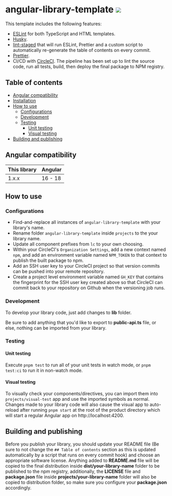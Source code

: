 # angular-library-template [![](https://circleci.com/gh/babybeet/angular-library-template.svg?style=svg&logo=appveyor)](https://app.circleci.com/pipelines/github/babybeet/angular-library-template?branch=main)

This template includes the following features:

- [ESLint](https://eslint.org/) for both TypeScript and HTML templates.
- [Husky](https://typicode.github.io/husky/).
- [lint-staged](https://www.npmjs.com/package/lint-staged) that will run ESLint, Prettier and a custom script to automatically re-generate the table of contents on every commit.
- [Prettier](https://prettier.io/).
- CI/CD with [CircleCI](https://circleci.com/). The pipeline has been set up to lint the source code, run all tests, build, then deploy the final package to NPM registry.

## Table of contents

<!-- toc -->

- [Angular compatibility](#angular-compatibility)
- [Installation](#installation)
- [How to use](#how-to-use)
  - [Configurations](#configurations)
  - [Development](#development)
  - [Testing](#testing)
    - [Unit testing](#unit-testing)
    - [Visual testing](#visual-testing)
- [Building and publishing](#building-and-publishing)

<!-- tocstop -->

## Angular compatibility

| This library | Angular |
| ------------ | ------- |
| 1.x.x        | 16 - 18 |

<!-- Remove this once ready to publish

## Installation

- `npm`

  ```
  npm i -S @babybeet/angular-library-template
  ```

- `pnpm`

  ```
  pnpm i -S @babybeet/angular-library-template
  ```

- `yarn`

  ```
  yarn add @babybeet/angular-library-template
  ```
-->

## How to use

### Configurations

- Find-and-replace all instances of `angular-library-template` with your library's name.
- Rename folder `angular-library-template` inside `projects` to the your library name.
- Update all component prefixes from `lc` to your own choosing.
- Within your CircleCI's `Organization Settings`, add a new context named `npm`, and add an environment variable named `NPM_TOKEN` to that context to publish the built package to npm.
- Add an SSH user key to your CircleCI project so that version commits can be pushed into your remote repository.
- Create a project level environment variable named `GH_KEY` that contains the fingerprint for the SSH user key created above so that CircleCI can commit back to your repository on Github when the versioning job runs.

### Development

To develop your library code, just add changes to **lib** folder.

Be sure to add anything that you'd like to export to **public-api.ts** file, or else, nothing can be imported from your library.

### Testing

#### Unit testing

Execute `pnpm test` to run all of your unit tests in watch mode, or `pnpm test:ci` to run it in non-watch mode.

#### Visual testing

To visually check your components/directives, you can import them into `projects/visual-test` app and use the imported symbols as normal. Changes made to your library code will also cause the visual app to auto-reload after running `pnpm start` at the root of the product directory which will start a regular Angular app on http://localhost:4200.

## Building and publishing

Before you publish your library, you should update your README file (Be sure to not change the `## Table of contents` section as this is updated automatically by a script that runs on every commit hook) and choose an appropriate software license. Anything added to **README.md** file will be copied to the final distribution inside **dist/your-library-name** folder to be published to the npm registry, additionally, the **LICENSE** file and **package.json** file inside **projects/your-library-name** folder will also be copied to distribution folder, so make sure you configure your **package.json** accordingly.
